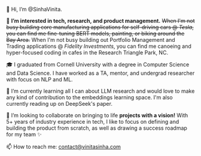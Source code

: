 👋 Hi, I’m @SinhaVinita. 
<!-- Check out my work at [vinitasinha.com](https://vinitasinha.com)! -->

👀 **I’m interested in tech, research, and product management.** ~~When I'm not busy building core manufacturing applications for self-driving cars @ *Tesla*, you can find me fine-tuning BERT models, painting, or biking around the Bay Area.~~ When I'm not busy building out Portfolio Management and Trading applications @ *Fidelity Investments*, you can find me canoeing and hyper-focused coding in cafes in the Research Triangle Park, NC.

🎓 I graduated from Cornell University with a degree in Computer Science and Data Science. I have worked as a TA, mentor, and undergrad researcher with focus on NLP and ML.

🌱 I’m currently learning all I can about LLM research and would love to make any kind of contribution to the embeddings learning space. 
     I'm also currently reading up on DeepSeek's paper.

💞️ I’m looking to collaborate on bringing to life **projects with a vision!** With 5+ years of industry experience in tech, I like to focus on defining and building the product from scratch, as well as drawing a success roadmap for my team ✨

📫 How to reach me: contact@vinitasinha.com

<!---
SinhaVinita/SinhaVinita is a ✨ special ✨ repository because its `README.md` (this file) appears on your GitHub profile.
You can click the Preview link to take a look at your changes.
--->
